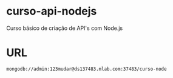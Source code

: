 # curso-api-nodejs
Curso básico de criação de API's com Node.js

# URL
`mongodb://admin:123mudar@ds137483.mlab.com:37483/curso-node`
